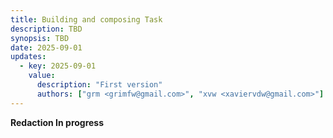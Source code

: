 ```yaml
---
title: Building and composing Task
description: TBD
synopsis: TBD
date: 2025-09-01
updates:
  - key: 2025-09-01
    value:
      description: "First version"
      authors: ["grm <grimfw@gmail.com>", "xvw <xaviervdw@gmail.com>"]
---
```


**Redaction In progress**
